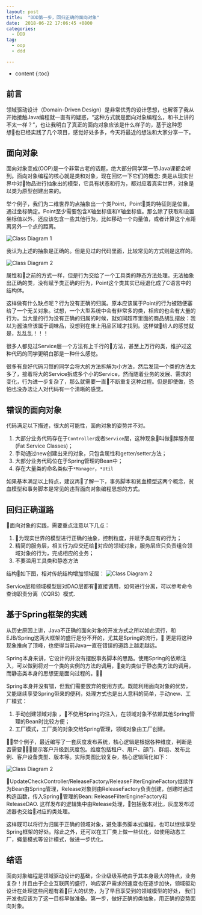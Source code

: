 ```yaml
---
layout: post
title:  "DDD第一步，回归正确的面向对象"
date:  2018-06-22 17:06:45 +0800
categories:
  - DDD
tag:
  - oop
  - ddd

---
```


* content
{:toc}


## 前言
领域驱动设计（Domain-Driven Design）是非常优秀的设计思想，也解答了我从开始接触Java编程就一直有的疑惑，“这种方式就是面向对象编程么，和书上讲的不太一样？”，也让我明白了真正的面向对象应该是什么样子的，基于这种思想也已经实践了几个项目，感觉好处多多，今天将最近的想法和大家分享一下。

## 面向对象

面向对象变成(OOP)是一个非常古老的话题，绝大部分同学第一节Java课都会听到。面向对象编程的核心就是类和对象，现在回忆一下它们的概念: 类是从现实世界中对物品进行抽象出的模型，它具有状态和行为，都对应着真实世界，对象是以类为原型创建出来的。

举个例子，我们为二维世界的点抽象出一个类Point，Point类的特征则是位置，通过坐标确定。Point至少需要包含X轴坐标值和Y轴坐标值。那么除了获取和设置坐标值以外，还应该包含一些其他行为，比如移动一个向量值，或者计算这个点距离另外一个点的距离。

![Class Diagram 1](resources/1.png)

我认为上述的抽象是正确的。但是见过的代码里面，比较常见的方式则是这样的。

![Class Diagram 2](resources/3.png)

属性和之前的方式一样，但是行为交给了一个工具类的静态方法处理。无法抽象出正确的类，没有赋予类正确的行为，Point这个类其实已经退化成了C语言中的结构体。

这样做有什么缺点呢？行为没有正确的归属。原本应该属于Point的行为被随便塞给了一个无关对象。试想，一个大型系统中会有非常多的类，相应的也会有大量的行为。当大量的行为没有正确的归属的时候，就如同超市里面的商品胡乱摆放：我以为酱油应该属于调味品，没想到在床上用品区域才找到。这样做给人的感觉就是，乱乱乱！！！

很多人都见过Service层一个方法有上千行的方法，甚至上万行的类，维护过这种代码的同学更明白那是一种什么感觉。

很多有良好代码习惯的同学会将大的方法拆解为小方法，然后发现一个类的方法太多了，接着将大的Service拆成多个小的Service，然而随着业务的发展、需求的变化，行为进一步复杂了，那么就需要一直不断重复这种过程。但是即使做，恐怕也没办法让人对代码有一个清晰的感觉。

## 错误的面向对象

代码满足以下描述，很大的可能性，面向对象的姿势并不对。

1. 大部分业务代码存在于`Controller`或者`Service`层，这种现象叫做胖服务层(Fat Service Classes)；
2. 手动通过new创建出来的对象，只包含属性和getter/setter方法；
3. 大部分业务代码位在于Spring管理的Bean中；
4. 存在大量类的命名类似于`*Manager`，`*Util`

如果基本满足以上特点，建议再了解一下，事务脚本和贫血模型这两个概念，贫血模型和事务脚本是常见的违背面向对象编程思想的方式。

## 回归正确道路

面向对象的实践，需要重点注意以下几点：
1. 为现实世界的模型进行正确的抽象，控制粒度，并赋予类应有的行为；
2. 精简的服务层，相关行为应交还给对应的领域对象，服务层应只负责组合领域对象的行为，完成相应的业务；
3. 不要滥用工具类和静态方法

结构如下图，相对传统结构增加领域层：
![Class Diagram 2](resources/6.png)

Service层和领域模型层对DAO层都有直接调用，如何进行分离，可以参考命令查询职责分离（CQRS）模式.

## 基于Spring框架的实践

从历史原因上讲，Java不正确的面向对象的开发方式之所以如此流行，和EJB/Spring这两大框架的盛行是分不开的，尤其是Spring的流行， 更是将这种现象推向了顶峰，也使得当前Java一直在错误的道路上越走越远。

Spring本身来讲，它设计的并没有摆脱事务脚本的思路。使用Spring的依赖注入，可以做到将对一个类的实例的方法的调用，变的类似于静态类方法的调用，而静态类本身的思想更是面向过程的。

Spring本身并没有错，但我们需要放弃的使用方式。既能利用面向对象的优势，又能继续享受Spring带来的便利，处理方式也是出人意料的简单，手动new、工厂模式：

1. 手动创建领域对象 ，不使用Spring的注入，在领域对象不依赖其他Spring管理的Bean时比较方便；
2. 工厂模式，工厂类的对象交给Spring管理，领域对象由工厂创建。

举个例子，最近编写了一套灰度发布系统，核心逻辑是根据各种维度，判断是否需要提示客户升级到灰度包。维度包括租户、用户、部门、群组、发布比例、客户设备类型、版本等。实际类图比较复杂，核心逻辑简化如下：

![Class Diagram 2](resources/5.png)

UpdateCheckController/ReleaseFactory/ReleaseFilterEngineFactory继续作为Bean由Spring管理，Release对象则由ReleaseFactory负责创建，创建时通过构造函数，传入Spring管理的Bean: ReleaseFilterEngineFactory和ReleaseDAO. 这样发布的逻辑集中由Release处理，包括版本对比，灰度发布过滤器也交给对应的类处理。

这样既可以将行为归属于正确的领域对象，避免事务脚本式编程，也可以继续享受Spring框架的好处。除此之外，还可以在工厂类上做一些优化，如使用动态工厂，蝇量模式等设计模式，做进一步优化。

## 结语
面向对象编程是领域驱动设计的基础，企业级级系统由于其本身最大的特点，业务复杂！并且由于企业互联网的盛行，响应客户需求的速度也在逐步加快，领域驱动设计在处理这些问题有着巨大的优势，为了早日享受到的领域模型的好处， 我们开发也应该为了这一目标早做准备。第一步，做好正确的类抽象，用正确的姿势面向对象。
